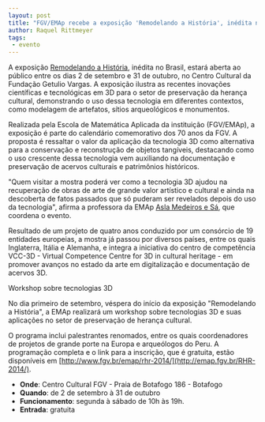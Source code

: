```yaml
---
layout: post
title: "FGV/EMAp recebe a exposição 'Remodelando a História', inédita no Brasil"
author: Raquel Rittmeyer
tags:
 - evento
---
```

 
A exposição [Remodelando a História](http://emap.fgv.br/RHR-2014/),
inédita no Brasil, estará aberta ao público entre os dias 2 de
setembro e 31 de outubro, no Centro Cultural da Fundação Getulio
Vargas. A exposição ilustra as recentes inovações científicas e
tecnológicas em 3D para o setor de preservação da herança cultural,
demonstrando o uso dessa tecnologia em diferentes contextos, como
modelagem de artefatos, sítios arqueológicos e monumentos.

Realizada pela Escola de Matemática Aplicada da instituição
(FGV/EMAp), a exposição é parte do calendário comemorativo dos 70 anos
da FGV. A proposta é ressaltar o valor da aplicação da tecnologia 3D
como alternativa para a conservação e reconstrução de objetos
tangíveis, destacando como o uso crescente dessa tecnologia vem
auxiliando na documentação e preservação de acervos culturais e
patrimônios históricos.

"Quem visitar a mostra poderá ver como a tecnologia 3D ajudou na
recuperação de obras de arte de grande valor artístico e cultural e
ainda na descoberta de fatos passados que só puderam ser revelados
depois do uso da tecnologia", afirma a professora da EMAp
[Asla Medeiros e Sá](/people/asla.sa.html), que coordena o evento.

Resultado de um projeto de quatro anos conduzido por um consórcio de
19 entidades europeias, a mostra já passou por diversos países, entre
os quais Inglaterra, Itália e Alemanha, e integra a iniciativa do
centro de competência VCC-3D - Virtual Competence Centre for 3D in
cultural heritage - em promover avanços no estado da arte em
digitalização e documentação de acervos 3D.

Workshop sobre tecnologias 3D

No dia primeiro de setembro, véspera do início da exposição
"Remodelando a História", a EMAp realizará um workshop sobre
tecnologias 3D e suas aplicações no setor de preservação de herança
cultural.

O programa inclui palestrantes renomados, entre os quais coordenadores
de projetos de grande porte na Europa e arqueólogos do Peru. A
programação completa e o link para a inscrição, que é gratuita, estão
disponíveis em
[http://www.fgv.br/emap/rhr-2014/](http://emap.fgv.br/RHR-2014/).

- **Onde**: Centro Cultural FGV - Praia de Botafogo 186 - Botafogo
- **Quando**: de 2 de setembro à 31 de outubro
- **Funcionamento**: segunda à sábado de 10h às 19h.
- **Entrada**: gratuita
